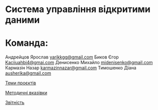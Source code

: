 # Система управління відкритими даними

# Команда:
Андрейцов Ярослав yarikkgg@gmail.com
Биков Єгор Kaciiuahbi4@gmai.com
Денисенко Михайло midenisenko@gmail.com
Кармазін Назар karmazinnazar@gmail.com
Тимошенко Діана ausherika@gmail.com


[Теми проєктів](./guidelines/themes.md)

[Методичні вказівки](./guidelines/guidelines.md)

[Звітність](https://docs.google.com/spreadsheets/d/1ePb9OBB7ox0E5-GAh2r6ZU3j--PpAROCUfqzA17kL20/edit?usp=sharing)
